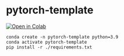 # pytorch-template

[![Open in Colab](https://colab.research.google.com/assets/colab-badge.svg)](https://colab.research.google.com/github/Cogniveon/pytorch-template/blob/main/nbs/playground.ipynb)

```shell
conda create -n pytorch-template python=3.9
conda activate pytorch-template
pip install -r ./requirements.txt
```
